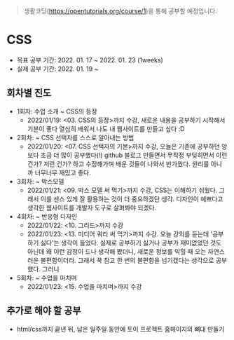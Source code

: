 > 생활코딩(https://opentutorials.org/course/1)을 통해 공부할 예정입니다.

# CSS

- 목표 공부 기간: 2022. 01. 17 ~ 2022. 01. 23 (1weeks)
- 실제 공부 기간: 2022. 01. 19 ~ 

## 회차별 진도
- 1회차: 수업 소개 ~ CSS의 등장
    - 2022/01/19: <03. CSS의 등장>까지 수강, 새로운 내용을 공부하기 시작해서 기분이 좋다 열심히 배워서 나도 내 웹사이트를 만들고 싶다 :D
- 2회차: ~ CSS 선택자를 스스로 알아내는 방법
    - 2022/01/20: <07. CSS 선택자의 기본>까지 수강, 오늘은 기존에 공부하던 양보다 조금 더 많이 공부했다(!) github 블로그 만들면서 무작정 부딪히면서 이런 건가? 저런 건가? 하고 수정해가며 배운 것들이 나와서 반가웠다. 원리를 아니까 너무너무 재밌고 좋다.
- 3회차: ~ 박스모델
    - 2022/01/21: <09. 박스 모델 써 먹기>까지 수강, CSS는 이해하기 쉬웠다. 그래서 이를 센스 있게 잘 활용하는 것이 더 중요하겠단 생각. 디자인이 예쁘다고 생각한 웹사이트를 개발자 도구로 살펴봐야 되겠다.
- 4회차: ~ 반응형 디자인
    - 2022/01/22: <10. 그리드>까지 수강
    - 2022/01/23: <13. 미디어 쿼리 써 먹기>까지 수강. 오늘 강의를 듣는데 '공부하기 싫다'는 생각이 들었다. 실제로 공부하기 싫거나 공부가 재미없었던 것도 아닌데 왜 이런 감정이 드나 생각해 봤더니, 새로운 정보를 익힐 때 오는 자연스러운 불편함이더라. 그래서 꾹 참고 한 번의 불편함을 넘기겠다는 생각으로 공부했다. 그러니 
- 5회차: ~ 수업을 마치며
    - 2022/01/23: <15. 수업을 마치며>까지 수강

## 추가로 해야 할 공부
- html/css까지 끝낸 뒤, 남은 일주일 동안에 토이 프로젝트 홈페이지의 뼈대 만들기